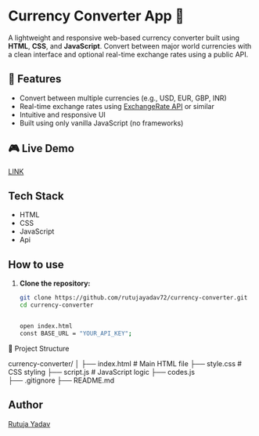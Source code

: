 # Currency Converter App 💱

A lightweight and responsive web-based currency converter built using **HTML**, **CSS**, and **JavaScript**. Convert between major world currencies with a clean interface and optional real-time exchange rates using a public API.

## 🚀 Features

- Convert between multiple currencies (e.g., USD, EUR, GBP, INR)
- Real-time exchange rates using [ExchangeRate API](https://cdn.jsdelivr.net/npm/@fawazahmed0/currency-api@latest/v1) or similar
- Intuitive and responsive UI
- Built using only vanilla JavaScript (no frameworks) 

## 🎮 Live Demo

[LINK](https://rutujayadav72.github.io/currency-converter/) 

## Tech Stack
- HTML
- CSS
- JavaScript
- Api

## How to use

1. **Clone the repository:**
   ```bash
   git clone https://github.com/rutujayadav72/currency-converter.git
   cd currency-converter


   open index.html
   const BASE_URL = "YOUR_API_KEY";

📁 Project Structure

currency-converter/
│
├── index.html        # Main HTML file
├── style.css         # CSS styling
├── script.js         # JavaScript logic
├── codes.js       
├── .gitignore
├── README.md


## Author
[Rutuja Yadav](https://github.com/rutujayadav72)
